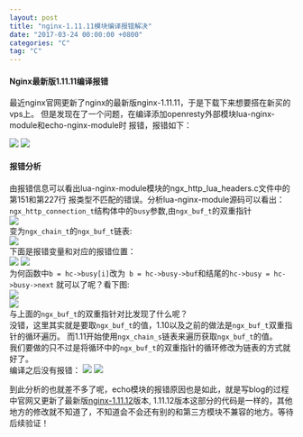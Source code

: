 ```yaml
---
layout: post
title: "nginx-1.11.11模块编译报错解决"
date: "2017-03-24 00:00:00 +0800"
categories: "C"
tag: "C"
---
```


####  Nginx最新版1.11.11编译报错

最近nginx官网更新了nginx的最新版nginx-1.11.11，于是下载下来想要搭在新买的vps上。
但是发现在了一个问题，在编译添加openresty外部模块lua-nginx-module和echo-nginx-module时
报错，报错如下：

<!--more--> 

![](https://olef5l6y5.qnssl.com/lua_ngx_module_error.png?imageView2/0/q/75|watermark/2/text/U3VuJ3MgQmxvZw==/font/5a6L5L2T/fontsize/280/fill/I0Y2MEU1Mg==/dissolve/100/gravity/SouthEast/dx/10/dy/10|imageslim)
![](https://olef5l6y5.qnssl.com/echo_ngx_module_error.png?imageView2/0/q/75|watermark/2/text/U3VuJ3MgQmxvZw==/font/5a6L5L2T/fontsize/280/fill/I0Y2MEU1Mg==/dissolve/100/gravity/SouthEast/dx/10/dy/10|imageslim)

#### 报错分析
由报错信息可以看出lua-nginx-module模块的ngx_http_lua_headers.c文件中的第151和第227行
报类型不匹配的错误。分析lua-nginx-module源码可以看出：
`ngx_http_connection_t`结构体中的`busy`参数,由`ngx_buf_t`的双重指针  
![](https://olef5l6y5.qnssl.com/ngx_http_connection_t_10.png?imageView2/0/q/75|watermark/2/text/U3VuJ3MgQmxvZw==/font/5a6L5L2T/fontsize/280/fill/I0Y2MEU1Mg==/dissolve/100/gravity/SouthEast/dx/10/dy/10|imageslim)  
变为`ngx_chain_t`的`ngx_buf_t`链表:    
![](https://olef5l6y5.qnssl.com/ngx_http_connection_t_11.png?imageView2/0/q/75|watermark/2/text/U3VuJ3MgQmxvZw==/font/5a6L5L2T/fontsize/280/fill/I0Y2MEU1Mg==/dissolve/100/gravity/SouthEast/dx/10/dy/10|imageslim)  
下面是报错变量和对应的报错位置：  
![](https://olef5l6y5.qnssl.com/ngx_buf_t.png?imageView2/0/q/75|watermark/2/text/U3VuJ3MgQmxvZw==/font/5a6L5L2T/fontsize/280/fill/I0Y2MEU1Mg==/dissolve/100/gravity/SouthEast/dx/10/dy/10|imageslim)
![](https://olef5l6y5.qnssl.com/ngx_http_lua_headers.png?imageView2/0/q/75|watermark/2/text/U3VuJ3MgQmxvZw==/font/5a6L5L2T/fontsize/280/fill/I0Y2MEU1Mg==/dissolve/100/gravity/SouthEast/dx/10/dy/10|imageslim)  
为何函数中`b = hc->busy[i]`改为` b = hc->busy->buf`和结尾的`hc->busy = hc->busy->next`
就可以了呢？看下图:  
![](https://olef5l6y5.qnssl.com/ngx_chain_s.png?imageView2/0/q/75|watermark/2/text/U3VuJ3MgQmxvZw==/font/5a6L5L2T/fontsize/280/fill/I0Y2MEU1Mg==/dissolve/100/gravity/SouthEast/dx/10/dy/10|imageslim)  
![](https://olef5l6y5.qnssl.com/ngx_chain_s_t.png?imageView2/0/q/75|watermark/2/text/U3VuJ3MgQmxvZw==/font/5a6L5L2T/fontsize/280/fill/I0Y2MEU1Mg==/dissolve/100/gravity/SouthEast/dx/10/dy/10|imageslim)   
与上面的`ngx_buf_t`的双重指针对比发现了什么呢？   
没错，这里其实就是要取`ngx_buf_t`的值，1.10以及之前的做法是`ngx_buf_t`双重指针的循环遍历。
而1.11开始使用`ngx_chain_s`链表来遍历获取`ngx_buf_t`的值。  
我们要做的只不过是将循环中的`ngx_buf_t`的双重指针的循环修改为链表的方式就好了。  
编译之后没有报错：
![](https://olef5l6y5.qnssl.com/buid_success_11.png?imageView2/0/q/75|watermark/2/text/U3VuJ3MgQmxvZw==/font/5a6L5L2T/fontsize/280/fill/I0Y2MEU1Mg==/dissolve/100/gravity/SouthEast/dx/10/dy/10|imageslim)
![](https://olef5l6y5.qnssl.com/success_page_11.png?imageView2/0/q/75|watermark/2/text/U3VuJ3MgQmxvZw==/font/5a6L5L2T/fontsize/280/fill/I0Y2MEU1Mg==/dissolve/100/gravity/SouthEast/dx/10/dy/10|imageslim)

到此分析的也就差不多了呢，echo模块的报错原因也是如此，就是写blog的过程中官网又更新了最新版[nginx-1.11.12](http://nginx.org/download/nginx-1.11.12.tar.gz)版本,
1.11.12版本这部分的代码是一样的，其他地方的修改就不知道了，不知道会不会还有别的和第三方模块不兼容的地方。等待后续验证！